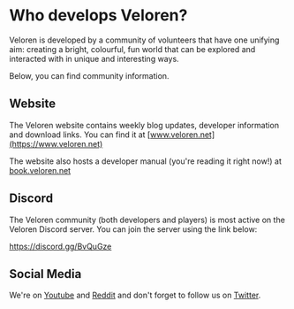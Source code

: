 # Who develops Veloren?

Veloren is developed by a community of volunteers that have one unifying aim: creating a bright,
colourful, fun world that can be explored and interacted with in unique and interesting ways.

Below, you can find community information.

## Website

The Veloren website contains weekly blog updates, developer information and download links.
You can find it at [www.veloren.net](https://www.veloren.net)

The website also hosts a developer manual (you're reading it right now!) at [book.veloren.net](https://book.veloren.net)

## Discord

The Veloren community (both developers and players) is most active on the Veloren Discord server.
You can join the server using the link below:

<https://discord.gg/BvQuGze>

## Social Media
We're on [Youtube](https://www.youtube.com/channel/UCmRjlnKnSRRihWPPNasl_Qw) 
and [Reddit](https://www.reddit.com/r/veloren) and don't forget to follow us on [Twitter](https://twitter.com/velorenproject).